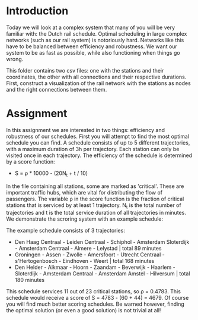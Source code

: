 # Introduction
Today we will look at a complex system that many of you will be very familiar with: the Dutch rail schedule. Optimal scheduling in large complex networks (such as our rail system) is notoriously hard. Networks like this have to be balanced between efficiency and robustness. We want our system to be as fast as possible, while also functioning when things go wrong.

This folder contains two csv files: one with the stations and their coordinates, the other with all connections and their respective durations. First, construct a visualization of the rail network with the stations as nodes and the right connections between them.

# Assignment
In this assignment we are interested in two things: efficiency and robustness of our schedules. First you will attempt to find the most optimal schedule you can find. A schedule consists of up to 5 different trajectories, with a maximum duration of 3h per trajectory. Each station can only be visited once in each trajectory. The efficiency of the schedule is determined by a score function:

- S = ρ * 10000 - (20N<sub>t</sub> + t / 10)

In the file containing all stations, some are marked as 'critical'. These are important traffic hubs, which are vital for distributing the flow of passengers. The variable ρ in the score function is the fraction of critical stations that is serviced by at least 1 trajectory. N<sub>t</sub> is the total number of trajectories and t is the total service duration of all trajectories in minutes. We demonstrate the scroring system with an example schedule:

The example schedule consists of 3 trajectories:
- Den Haag Centraal - Leiden Centraal - Schiphol - Amsterdam Sloterdijk - Amsterdam Centraal - Almere - Lelystad | total 89 minutes
- Groningen - Assen - Zwolle - Amersfoort - Utrecht Centraal - s'Hertogenbosch - Eindhoven - Weert | total 168 minutes
- Den Helder - Alkmaar - Hoorn - Zaandam - Beverwijk - Haarlem - Sloterdijk - Amsterdam Centraal - Amsterdam Amstel - Hilversum | total 180 minutes

This schedule services 11 out of 23 critical stations, so ρ = 0.4783. This schedule would receive a score of S = 4783 - (60 + 44) = 4679. Of course you will find much better scoring schedules. Be warned however, finding the optimal solution (or even a good solution) is not trivial at all!

